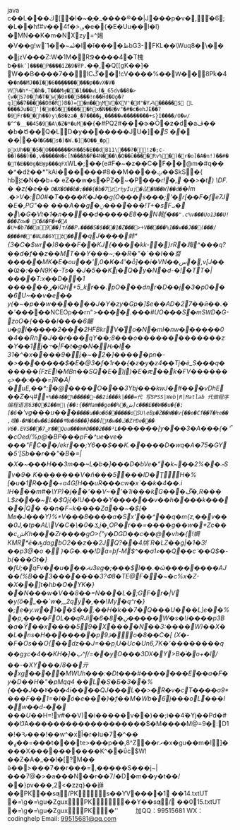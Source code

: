 java c��L���ڬ[�l�~�̗�_����®��|J���p�v�,֗�6;�L��hf#v��4f�>؈�e�{�E�Uu��I�ӏ}�MN��K�m�NXzy=^㛫�V��g!w΄1��~ﲚ�I�ǐ����ظbG3-FKL��\Wuq8�\���jzV���Z:W�1M�RՋ����4�T槐b�`�kʹ]����P����ǐZ�9�ΫP.`��,�Q[[gK��]�
W��B����7��԰ICڴ��!cV����%��Ԝ��8P۠k�4�`�n��MJ��I��6��ި��������p��vX�V�Ｗ%�h*~�h�,T���Mӈ��1���wL(�_65dv��8�>{w�S70�ŉ�T�w�0я��5���!n��Ĥd�Oϙ�?q]��7�����D8�R)B�)=�m��ɳMV�XV'�Ͷ"�Yޡ%�����$ L ����Ju�8']�e�5������hx�N��J͍�v"�#�c�ehJE��?�9Fr���h��)y\�8�za�_�7����ۋ˳�����w��������+s}I����/Ο�w/�^^�__��45�9�A\�Z�*�uM�`�{�#PQ2#���ɚ�Ö�ƶ�d�aڤ��	�b�Ծ��Q�LD�y�������JU�]�*S ��*
��|��l`�G��s�)�W.�]�O��_�p؝pxUh���5�᠐�������KH��5�E��dB11\���?�!z�;c-��)���)��,v�����W�c[N���Љ�F�4N���\�Q��ȗ����Rv%�)�r�o]�A�n!)��#��T�E��0g�EW̱p���qFX`WL�;��{e#F�~�z��C�F��@m�#q���^�ǆ��*"kAi������#8��M����ݓ��$kS�{	hbኟ�N��b+�
eZ��w�s�PZ�~�P���_r!�,
��>�t)	\DF. �	�z(�e��
`O�X�0��b�;���{�b�7zrʩyIuj�갆�N��W]��d�`�lm .�>V�:D0#�T����K�J��g(O���s���;'�r[��F�fe7J�E�,PG"��	���A��g�ݧ������!T+�sFܝ�	�\�G�Vt�1�л����d�����E8��N㲦f�`��".c%v���Uo13��U!���Zow� C�A�F�+�A	�Uͪ+�b7��a9��]τʎ��P.����S�$���1�Z���>+V�����%1��w��J��(���/�֣���#�'�NL8�6Yb��`�qJ����蚌*{3�C�$wr�)8���F��KJ{����kk-�}rR�踇^���q?��d�f��z��MT��Y���~;��R�"�`��I��컓�����MK�E�ou��',0�Ҝ�4'�ȭ]��i�VN��س�,v[J���Ҩ�:��N9K�-Ts�	�J�5��Kȷ�Q�y�N�d-�!�TT�|����T:x��D��1 ������ړ�iQH+5_kr��.pO���dnr�D��j�3�p0���6U~��v�e��
y(�~�p��w������J�Y�zy�Gp�]$e��AD�27��ӣ��.��'�_����NCEOp��rn">�_���.���#UO���S�mSԜD�G-zoO�{����l����6䶫u�gl�����2���2HFBkrV�֯o�N�mI�пw������0�4��Rה�J��r���qY��;8���o�������������z�Y��1j�܋�|F�t�g�N�Ԋ�l�
31�^�x����9�ί̙�~�2�]�����pn�-�>�������$�E�@3�f�1r��{�z�y�z4��Tj�è_S���q������{FzEl�MBn��SQ�E�޹)j)�E�ԙ��k�ҒV������ܟ>��:���=]R�A|�uE,��*:�@����O���3Ybj���kԝJ�#���vDhE��Z�ҷ#`+%��4��%�����~��2i���k|���=代 写SPSS|Web|R|Matlab
代做程序编程语言63�Q�I��m\{��:{��Mam��go��%�ش]c���E��W��u�{�;[�6`�'vg���u���`����u��o�6������oSU\eBp�Z��W��v{��e�Cf�֚�T�Ϟe��,㖷�-�M�b�w��i����뺵e�6���}���[ƛ�w��ڭ�Z߂De���	V6�.EVS���7ݪr��Quu���W#D���2���³L�`������[y���3�A���{�ޯ�cOed/%p@�BP���pF�^ue�ve�	���"FC��/ekr��;Y6��$��K.�����D�wq�A�75�GY�5ՙ[Sb��r��"�B�=|�X�~���H��3m��~L�b�]���D�bVe�"�k~��2%��ޔSv�9�	K�������V�ň���5���ID�✄ƮH�%[�u�1R���÷a4G[H��uR���cw�x`��k�4��.i	lH���m#�\YP)�j��'��V~�'�1i���kG���ڱ�,R���	L$z���~L�$Qj{�!U����Y������v��h����k�����|Q�	��n�F~k����Za��~�$[� Mʚ�J���Y}%*V���8����a�Sx'��^��q�m{z,��v���0J,�tp�AL\V�C�\�0�ݎ,j�˳OP�r��=����g��w�*Zc���cشKh���Zr����gO>{"y�DGD��c��@�vh�{!嬹KMR*ē�ԡdagbO2��z��2JQ?��4㸠`R�LZ��g|�1�3!��p3@�o	� )�G�.��!Da=þf-M$^��a1ء��Q��cߵ��Q$�-b(���Gt�}�fU;�qFv��u���ޡu3eg�;���$l��.�ώ��������AJ��(%B��3�������3?Փ8�TE@Ғ��~�c%x�Z-�X��]t�hb�O�YK�}��N���w�V��8��=N���L�;GF�r�|V؝�y(ő�_��`w�,_2qy�,��\My�q^r�}�;e�y.w�1��$��,��H�k��7�Q���U���L]e��%�p,����FOL��qRJi�6�8�ڹ�����W�s�\i����p3B�a�Ÿ��x����59�X����N��3:����W)��X��L�ns�H�������pڏ9�o�8��C�[	(X�-�F�Оs��O{��dz��J=��pٳU�Uc�Un6,7K�'��������q ��gȝc�4��KH�]�ٻ^f/=��yO���3DX�Y>B�֨�o+�l/��-�XY���/8��亓�xg����MWUh���:�Dt���#����\���E��a�F�y�D��H�"�pMqq4	��L�S�Ƃ�3��%{���J��ˠ���4i����QJ���L��>�R�v�cT����a9*���F��1=�I�ó�e���)�f��M�Wb�6j���oL���I�w��d-��
���U_��H=!v#��V)�i�����v��)��;i��4̌�Yj��Pd�#��ުUΆ�������������������\$�M����M@=9�:D1�!�Ԅ���!��w^�xǏ�r�Iu�7�^�� �ߨ��=���t���te>���p��,8^Z��rރ�x�gu��m�I]����X����������K^��ΰc$W!��Z�A�_��I�[?M��
ӛ��>���7��r���=,�����S���j~|���7@�>�a���N��r��7/�D�m��y�t��/��}pv���,2<�zzq}��嶭��PK��sƣ/PKs��YV����1 ��14.txtUT
�=\g�=\gu�ZguxPK��Y��sƣ/ ��015.txtUT
�=\g�=\gu�ZguxPK�''         
加QQ：99515681  WX：codinghelp  Email: 99515681@qq.com
